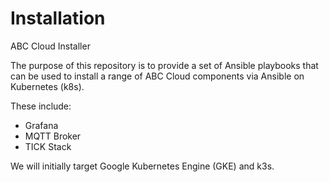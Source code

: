 # Installation

ABC Cloud Installer

The purpose of this repository is to provide a set of Ansible playbooks that can be used to install a range of ABC Cloud components via Ansible on Kubernetes (k8s).

These include:

- Grafana
- MQTT Broker
- TICK Stack

We will initially target Google Kubernetes Engine (GKE) and k3s.

